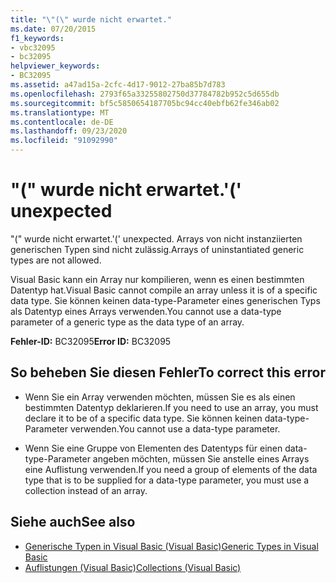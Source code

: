 ```yaml
---
title: "\"(\" wurde nicht erwartet."
ms.date: 07/20/2015
f1_keywords:
- vbc32095
- bc32095
helpviewer_keywords:
- BC32095
ms.assetid: a47ad15a-2cfc-4d17-9012-27ba85b7d783
ms.openlocfilehash: 2793f65a33255802750d37784782b952c5d655db
ms.sourcegitcommit: bf5c5850654187705bc94cc40ebfb62fe346ab02
ms.translationtype: MT
ms.contentlocale: de-DE
ms.lasthandoff: 09/23/2020
ms.locfileid: "91092990"
---
```

# <a name="-unexpected"></a><span data-ttu-id="e55de-102">"(" wurde nicht erwartet.</span><span class="sxs-lookup"><span data-stu-id="e55de-102">'(' unexpected</span></span>

<span data-ttu-id="e55de-103">"(" wurde nicht erwartet.</span><span class="sxs-lookup"><span data-stu-id="e55de-103">'(' unexpected.</span></span> <span data-ttu-id="e55de-104">Arrays von nicht instanziierten generischen Typen sind nicht zulässig.</span><span class="sxs-lookup"><span data-stu-id="e55de-104">Arrays of uninstantiated generic types are not allowed.</span></span>  
  
 <span data-ttu-id="e55de-105">Visual Basic kann ein Array nur kompilieren, wenn es einen bestimmten Datentyp hat.</span><span class="sxs-lookup"><span data-stu-id="e55de-105">Visual Basic cannot compile an array unless it is of a specific data type.</span></span> <span data-ttu-id="e55de-106">Sie können keinen data-type-Parameter eines generischen Typs als Datentyp eines Arrays verwenden.</span><span class="sxs-lookup"><span data-stu-id="e55de-106">You cannot use a data-type parameter of a generic type as the data type of an array.</span></span>  
  
 <span data-ttu-id="e55de-107">**Fehler-ID:** BC32095</span><span class="sxs-lookup"><span data-stu-id="e55de-107">**Error ID:** BC32095</span></span>  
  
## <a name="to-correct-this-error"></a><span data-ttu-id="e55de-108">So beheben Sie diesen Fehler</span><span class="sxs-lookup"><span data-stu-id="e55de-108">To correct this error</span></span>  
  
- <span data-ttu-id="e55de-109">Wenn Sie ein Array verwenden möchten, müssen Sie es als einen bestimmten Datentyp deklarieren.</span><span class="sxs-lookup"><span data-stu-id="e55de-109">If you need to use an array, you must declare it to be of a specific data type.</span></span> <span data-ttu-id="e55de-110">Sie können keinen data-type-Parameter verwenden.</span><span class="sxs-lookup"><span data-stu-id="e55de-110">You cannot use a data-type parameter.</span></span>  
  
- <span data-ttu-id="e55de-111">Wenn Sie eine Gruppe von Elementen des Datentyps für einen data-type-Parameter angeben möchten, müssen Sie anstelle eines Arrays eine Auflistung verwenden.</span><span class="sxs-lookup"><span data-stu-id="e55de-111">If you need a group of elements of the data type that is to be supplied for a data-type parameter, you must use a collection instead of an array.</span></span>  
  
## <a name="see-also"></a><span data-ttu-id="e55de-112">Siehe auch</span><span class="sxs-lookup"><span data-stu-id="e55de-112">See also</span></span>

- [<span data-ttu-id="e55de-113">Generische Typen in Visual Basic (Visual Basic)</span><span class="sxs-lookup"><span data-stu-id="e55de-113">Generic Types in Visual Basic</span></span>](../programming-guide/language-features/data-types/generic-types.md)
- [<span data-ttu-id="e55de-114">Auflistungen (Visual Basic)</span><span class="sxs-lookup"><span data-stu-id="e55de-114">Collections (Visual Basic)</span></span>](../programming-guide/concepts/collections.md)
